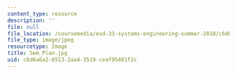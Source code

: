 ```yaml
---
content_type: resource
description: ''
file: null
file_location: /coursemedia/esd-33-systems-engineering-summer-2010/c6d6a6a265132aa43519ceaf95481f2c_Sem_Plan.jpg
file_type: image/jpeg
resourcetype: Image
title: Sem_Plan.jpg
uid: c6d6a6a2-6513-2aa4-3519-ceaf95481f2c
---
```

